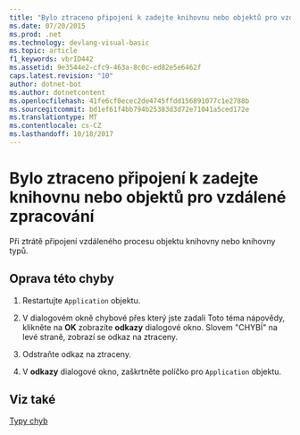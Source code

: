 ```yaml
---
title: "Bylo ztraceno připojení k zadejte knihovnu nebo objektů pro vzdálené zpracování"
ms.date: 07/20/2015
ms.prod: .net
ms.technology: devlang-visual-basic
ms.topic: article
f1_keywords: vbrID442
ms.assetid: 9e3544e2-cfc9-463a-8c0c-ed82e5e6462f
caps.latest.revision: "10"
author: dotnet-bot
ms.author: dotnetcontent
ms.openlocfilehash: 41fe6cf0ecec2de4745ffdd156891077c1e2788b
ms.sourcegitcommit: bd1ef61f4bb794b25383d3d72e71041a5ced172e
ms.translationtype: MT
ms.contentlocale: cs-CZ
ms.lasthandoff: 10/18/2017
---
```

# <a name="connection-to-type-library-or-object-library-for-remote-process-has-been-lost"></a>Bylo ztraceno připojení k zadejte knihovnu nebo objektů pro vzdálené zpracování
Při ztrátě připojení vzdáleného procesu objektu knihovny nebo knihovny typů.  
  
## <a name="to-correct-this-error"></a>Oprava této chyby  
  
1.  Restartujte `Application` objektu.  
  
2.  V dialogovém okně chybové přes který jste zadali Toto téma nápovědy, klikněte na **OK** zobrazíte **odkazy** dialogové okno. Slovem "CHYBÍ" na levé straně, zobrazí se odkaz na ztraceny.  
  
3.  Odstraňte odkaz na ztraceny.  
  
4.  V **odkazy** dialogové okno, zaškrtněte políčko pro `Application` objektu.  
  
## <a name="see-also"></a>Viz také  
 [Typy chyb](../../visual-basic/programming-guide/language-features/error-types.md)
